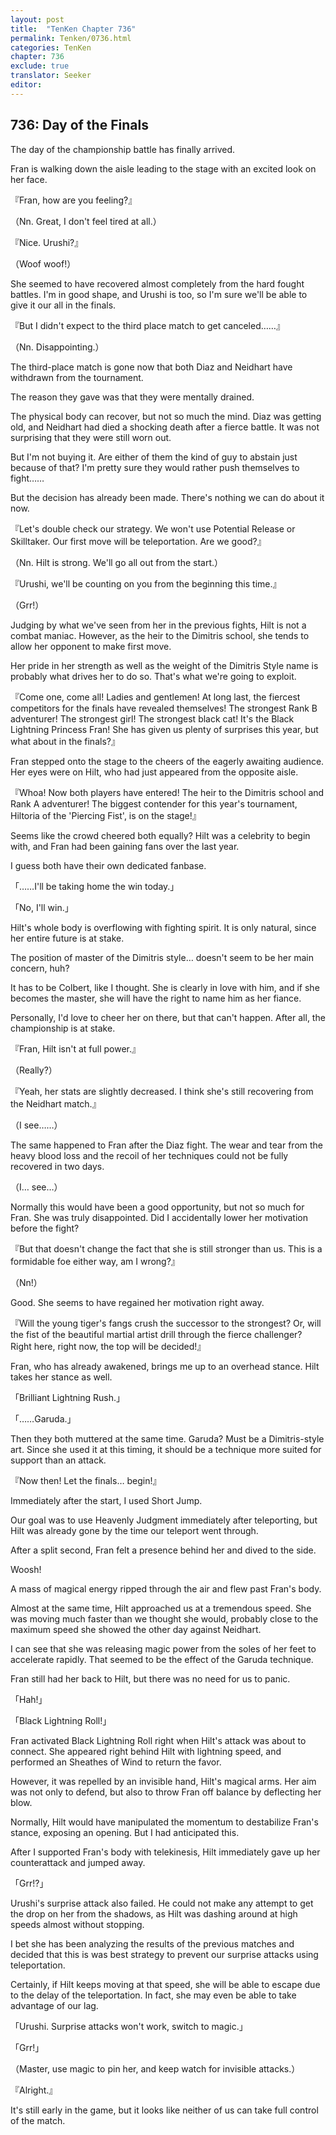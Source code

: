 ```yaml
---
layout: post
title:  "TenKen Chapter 736"
permalink: Tenken/0736.html
categories: TenKen
chapter: 736
exclude: true
translator: Seeker
editor: 
---
```

<h2 id="ch736">736: Day of the Finals</h2>

The day of the championship battle has finally arrived.

Fran is walking down the aisle leading to the stage with an excited look on her face.

『Fran, how are you feeling?』

（Nn. Great, I don't feel tired at all.）

『Nice. Urushi?』

（Woof woof!）

She seemed to have recovered almost completely from the hard fought battles. I'm in good shape, and Urushi is too, so I'm sure we'll be able to give it our all in the finals.

『But I didn't expect to the third place match to get canceled……』

（Nn. Disappointing.）

The third-place match is gone now that both Diaz and Neidhart have withdrawn from the tournament.

The reason they gave was that they were mentally drained.

The physical body can recover, but not so much the mind. Diaz was getting old, and Neidhart had died a shocking death after a fierce battle. It was not surprising that they were still worn out.

But I'm not buying it. Are either of them the kind of guy to abstain just because of that? I'm pretty sure they would rather push themselves to fight……

But the decision has already been made. There's nothing we can do about it now.

『Let's double check our strategy. We won't use Potential Release or Skilltaker. Our first move will be teleportation. Are we good?』

（Nn. Hilt is strong. We'll go all out from the start.）

『Urushi, we'll be counting on you from the beginning this time.』

（Grr!）

Judging by what we've seen from her in the previous fights, Hilt is not a combat maniac. However, as the heir to the Dimitris school, she tends to allow her opponent to make first move.

Her pride in her strength as well as the weight of the Dimitris Style name is probably what drives her to do so. That's what we're going to exploit.

『Come one, come all! Ladies and gentlemen! At long last, the fiercest competitors for the finals have revealed themselves! The strongest Rank B adventurer! The strongest girl! The strongest black cat! It's the Black Lightning Princess Fran! She has given us plenty of surprises this year, but what about in the finals?』

Fran stepped onto the stage to the cheers of the eagerly awaiting audience. Her eyes were on Hilt, who had just appeared from the opposite aisle.

『Whoa! Now both players have entered! The heir to the Dimitris school and Rank A adventurer! The biggest contender for this year's tournament, Hiltoria of the 'Piercing Fist', is on the stage!』

Seems like the crowd cheered both equally? Hilt was a celebrity to begin with, and Fran had been gaining fans over the last year.

I guess both have their own dedicated fanbase.

「……I'll be taking home the win today.」

「No, I'll win.」

Hilt's whole body is overflowing with fighting spirit. It is only natural, since her entire future is at stake.

The position of master of the Dimitris style… doesn't seem to be her main concern, huh?

It has to be Colbert, like I thought. She is clearly in love with him, and if she becomes the master, she will have the right to name him as her fiance.

Personally, I'd love to cheer her on there, but that can't happen. After all, the championship is at stake.

『Fran, Hilt isn't at full power.』

（Really?）

『Yeah, her stats are slightly decreased. I think she's still recovering from the Neidhart match.』

（I see……）

The same happened to Fran after the Diaz fight. The wear and tear from the heavy blood loss and the recoil of her techniques could not be fully recovered in two days.

（I… see…）

Normally this would have been a good opportunity, but not so much for Fran. She was truly disappointed. Did I accidentally lower her motivation before the fight?

『But that doesn't change the fact that she is still stronger than us. This is a formidable foe either way, am I wrong?』

（Nn!）

Good. She seems to have regained her motivation right away.

『Will the young tiger's fangs crush the successor to the strongest? Or, will the fist of the beautiful martial artist drill through the fierce challenger? Right here, right now, the top will be decided!』

Fran, who has already awakened, brings me up to an overhead stance. Hilt takes her stance as well.

「Brilliant Lightning Rush.」

「……Garuda.」

Then they both muttered at the same time. Garuda? Must be a Dimitris-style art. Since she used it at this timing, it should be a technique more suited for support than an attack.

『Now then! Let the finals… begin!』

Immediately after the start, I used Short Jump.

Our goal was to use Heavenly Judgment immediately after teleporting, but Hilt was already gone by the time our teleport went through.

After a split second, Fran felt a presence behind her and dived to the side.

Woosh!

A mass of magical energy ripped through the air and flew past Fran's body.

Almost at the same time, Hilt approached us at a tremendous speed. She was moving much faster than we thought she would, probably close to the maximum speed she showed the other day against Neidhart.

I can see that she was releasing magic power from the soles of her feet to accelerate rapidly. That seemed to be the effect of the Garuda technique.

Fran still had her back to Hilt, but there was no need for us to panic.

「Hah!」

「Black Lightning Roll!」

Fran activated Black Lightning Roll right when Hilt's attack was about to connect. She appeared right behind Hilt with lightning speed, and performed an Sheathes of Wind to return the favor.

However, it was repelled by an invisible hand, Hilt's magical arms. Her aim was not only to defend, but also to throw Fran off balance by deflecting her blow.

Normally, Hilt would have manipulated the momentum to destabilize Fran's stance, exposing an opening. But I had anticipated this.

After I supported Fran's body with telekinesis, Hilt immediately gave up her counterattack and jumped away.

「Grr!?」

Urushi's surprise attack also failed. He could not make any attempt to get the drop on her from the shadows, as Hilt was dashing around at high speeds almost without stopping.

I bet she has been analyzing the results of the previous matches and decided that this is was best strategy to prevent our surprise attacks using teleportation.

Certainly, if Hilt keeps moving at that speed, she will be able to escape due to the delay of the teleportation. In fact, she may even be able to take advantage of our lag.

「Urushi. Surprise attacks won't work, switch to magic.」

「Grr!」

（Master, use magic to pin her, and keep watch for invisible attacks.）

『Alright.』

It's still early in the game, but it looks like neither of us can take full control of the match.



